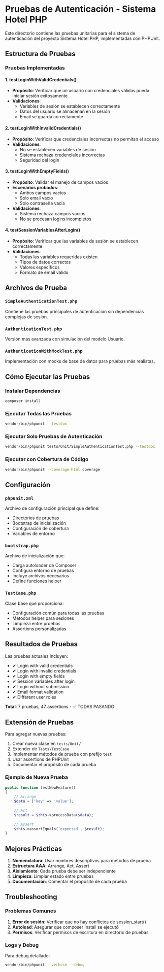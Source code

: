# Pruebas de Autenticación - Sistema Hotel PHP

Este directorio contiene las pruebas unitarias para el sistema de autenticación del proyecto Sistema Hotel PHP, implementadas con PHPUnit.

## Estructura de Pruebas

### Pruebas Implementadas

#### 1. **testLoginWithValidCredentials()**
- **Propósito**: Verificar que un usuario con credenciales válidas pueda iniciar sesión exitosamente
- **Validaciones**:
  - Variables de sesión se establecen correctamente
  - Datos del usuario se almacenan en la sesión
  - Email se guarda correctamente

#### 2. **testLoginWithInvalidCredentials()**
- **Propósito**: Verificar que credenciales incorrectas no permitan el acceso
- **Validaciones**:
  - No se establecen variables de sesión
  - Sistema rechaza credenciales incorrectas
  - Seguridad del login

#### 3. **testLoginWithEmptyFields()**
- **Propósito**: Validar el manejo de campos vacíos
- **Escenarios probados**:
  - Ambos campos vacíos
  - Solo email vacío
  - Solo contraseña vacía
- **Validaciones**:
  - Sistema rechaza campos vacíos
  - No se procesan logins incompletos

#### 4. **testSessionVariablesAfterLogin()**
- **Propósito**: Verificar que las variables de sesión se establecen correctamente
- **Validaciones**:
  - Todas las variables requeridas existen
  - Tipos de datos correctos
  - Valores específicos
  - Formato de email válido

## Archivos de Prueba

### `SimpleAuthenticationTest.php`
Contiene las pruebas principales de autenticación sin dependencias complejas de sesión.

### `AuthenticationTest.php`
Versión más avanzada con simulación del modelo Usuario.

### `AuthenticationWithMockTest.php`
Implementación con mocks de base de datos para pruebas más realistas.

## Cómo Ejecutar las Pruebas

### Instalar Dependencias
```bash
composer install
```

### Ejecutar Todas las Pruebas
```bash
vendor/bin/phpunit --testdox
```

### Ejecutar Solo Pruebas de Autenticación
```bash
vendor/bin/phpunit tests/Unit/SimpleAuthenticationTest.php --testdox
```

### Ejecutar con Cobertura de Código
```bash
vendor/bin/phpunit --coverage-html coverage
```

## Configuración

### `phpunit.xml`
Archivo de configuración principal que define:
- Directorios de pruebas
- Bootstrap de inicialización
- Configuración de cobertura
- Variables de entorno

### `bootstrap.php`
Archivo de inicialización que:
- Carga autoloader de Composer
- Configura entorno de pruebas
- Incluye archivos necesarios
- Define funciones helper

### `TestCase.php`
Clase base que proporciona:
- Configuración común para todas las pruebas
- Métodos helper para sesiones
- Limpieza entre pruebas
- Assertions personalizadas

## Resultados de Pruebas

Las pruebas actuales incluyen:
- ✔ Login with valid credentials
- ✔ Login with invalid credentials  
- ✔ Login with empty fields
- ✔ Session variables after login
- ✔ Login without submission
- ✔ Email format validation
- ✔ Different user roles

**Total**: 7 pruebas, 47 assertions - ✅ TODAS PASANDO

## Extensión de Pruebas

Para agregar nuevas pruebas:

1. Crear nueva clase en `tests/Unit/`
2. Extender de `Tests\TestCase`
3. Implementar métodos de prueba con prefijo `test`
4. Usar assertions de PHPUnit
5. Documentar el propósito de cada prueba

### Ejemplo de Nueva Prueba
```php
public function testNewFeature()
{
    // Arrange
    $data = ['key' => 'value'];
    
    // Act
    $result = $this->processData($data);
    
    // Assert
    $this->assertEquals('expected', $result);
}
```

## Mejores Prácticas

1. **Nomenclatura**: Usar nombres descriptivos para métodos de prueba
2. **Estructura AAA**: Arrange, Act, Assert
3. **Aislamiento**: Cada prueba debe ser independiente
4. **Limpieza**: Limpiar estado entre pruebas
5. **Documentación**: Comentar el propósito de cada prueba

## Troubleshooting

### Problemas Comunes

1. **Error de sesión**: Verificar que no hay conflictos de session_start()
2. **Autoload**: Asegurar que composer install se ejecutó
3. **Permisos**: Verificar permisos de escritura en directorio de pruebas

### Logs y Debug

Para debug detallado:
```bash
vendor/bin/phpunit --verbose --debug
```